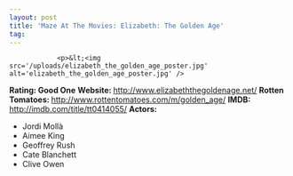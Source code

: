 ```yaml
---
layout: post
title: 'Maze At The Movies: Elizabeth: The Golden Age'
tag: 
---
```



                <p>&lt;<img src='/uploads/elizabeth_the_golden_age_poster.jpg' alt='elizabeth_the_golden_age_poster.jpg' />
<strong>Rating: Good One</strong>
<strong>Website: </strong><a href="http://www.elizabeththegoldenage.net/"><a href="http://www.elizabeththegoldenage.net/">http://www.elizabeththegoldenage.net/</a></a>
<strong>Rotten Tomatoes: </strong><a href="http://www.rottentomatoes.com/m/golden_age/"><a href="http://www.rottentomatoes.com/m/golden_age/">http://www.rottentomatoes.com/m/golden_age/</a></a>
<strong>IMDB: </strong><a href="http://imdb.com/title/tt0414055/"><a href="http://imdb.com/title/tt0414055/">http://imdb.com/title/tt0414055/</a></a>
<strong>Actors: </strong></p>
<ul>
<li>Jordi Moll&agrave;</li>
<li>Aimee King</li>
<li>Geoffrey Rush</li>
<li>Cate Blanchett</li>
<li>Clive Owen</li>
</ul>
            
